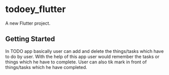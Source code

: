 # todoey_flutter

A new Flutter project.

## Getting Started

In TODO app basically user can add and delete the things/tasks which have to do by user.
With the help of this app user would remember the tasks or things which he have to complete.
User can also tik mark in front of things/tasks which he have completed. 

